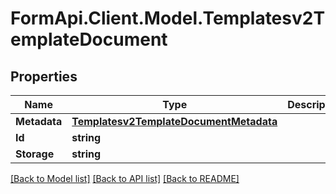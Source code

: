 # FormApi.Client.Model.Templatesv2TemplateDocument
## Properties

Name | Type | Description | Notes
------------ | ------------- | ------------- | -------------
**Metadata** | [**Templatesv2TemplateDocumentMetadata**](Templatesv2TemplateDocumentMetadata.md) |  | [optional] 
**Id** | **string** |  | [optional] 
**Storage** | **string** |  | [optional] 

[[Back to Model list]](../README.md#documentation-for-models) [[Back to API list]](../README.md#documentation-for-api-endpoints) [[Back to README]](../README.md)

